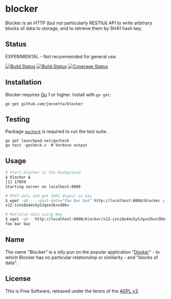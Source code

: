 blocker
=======

Blocker is an HTTP (but not particularly RESTful) API to write arbitrary blocks
of data to storage, and to retrieve them by SHA1 hash key.


## Status

EXPERIMENTAL - Not recommended for general use.

[![Build Status](https://travis-ci.org/jmcvetta/blocker.png?branch=master)](https://travis-ci.org/jmcvetta/blocker)
[![Build Status](https://drone.io/github.com/jmcvetta/blocker/status.png)](https://drone.io/github.com/jmcvetta/blocker/latest)
[![Coverage Status](https://coveralls.io/repos/jmcvetta/blocker/badge.png?branch=master)](https://coveralls.io/r/jmcvetta/blocker?branch=master)


## Installation

Blocker requires [Go](http://golang.org) 1 or higher.  Install with `go get`:

```
go get github.com/jmcvetta/blocker
```


## Testing

Package [`gocheck`](http://launchpad.net/gocheck) is required to run the test suite.

```
go get launchpad.net/gocheck
go test -gocheck.v  # Verbose output
```


## Usage

```bash
# Start blocker in the background
$ blocker &
[1] 17059
Starting server on localhost:8080

# POST data and get SHA1 digest as key
$ wget -qO - --post-data="foo bar baz" http://localhost:8080/blocker ; echo
x1Z-izniQo44v5ySJqxo3kxn3Dk=

# Retreive data using key
$ wget -qO - http://localhost:8080/blocker/x1Z-izniQo44v5ySJqxo3kxn3Dk= ; echo
foo bar baz
```


## Name

The name "Blocker" is a silly pun on the popular application
"[Docker](https://github.com/dotcloud/docker)" - to which Blocker has no
particular relationship or similarity - and "blocks of data".


## License

This is Free Software, released under the terms of the [AGPL
v3](http://www.gnu.org/licenses/agpl-3.0.html).
